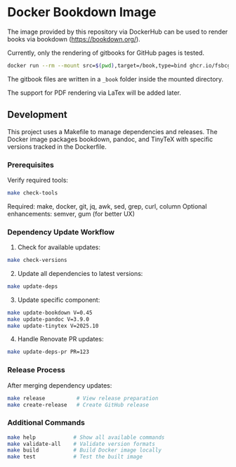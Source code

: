 # Docker Bookdown Image

The image provided by this repository via DockerHub can be used to render books via bookdown (https://bookdown.org/).

Currently, only the rendering of gitbooks for GitHub pages is tested.

```bash
docker run --rm --mount src=$(pwd),target=/book,type=bind ghcr.io/fsbcg-ubt/docker-bookdown:latest Rscript -e "bookdown::render_book('index.Rmd', 'bookdown::gitbook')"
```

The gitbook files are written in a `_book` folder inside the mounted directory.

The support for PDF rendering via LaTex will be added later.

## Development

This project uses a Makefile to manage dependencies and releases. The Docker image packages bookdown, pandoc, and TinyTeX with specific versions tracked in the Dockerfile.

### Prerequisites

Verify required tools:
```bash
make check-tools
```

Required: make, docker, git, jq, awk, sed, grep, curl, column
Optional enhancements: semver, gum (for better UX)

### Dependency Update Workflow

1. Check for available updates:
```bash
make check-versions
```

2. Update all dependencies to latest versions:
```bash
make update-deps
```

3. Update specific component:
```bash
make update-bookdown V=0.45
make update-pandoc V=3.9.0
make update-tinytex V=2025.10
```

4. Handle Renovate PR updates:
```bash
make update-deps-pr PR=123
```

### Release Process

After merging dependency updates:
```bash
make release          # View release preparation
make create-release   # Create GitHub release
```

### Additional Commands

```bash
make help            # Show all available commands
make validate-all    # Validate version formats
make build           # Build Docker image locally
make test            # Test the built image
```